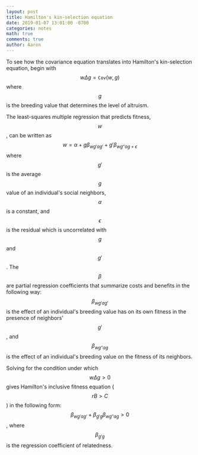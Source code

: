 ```yaml
---
layout: post
title: Hamilton's kin-selection equation
date: 2019-01-07 13:01:00 -0700
categories: notes 
math: true
comments: true
author: Aaron
---
```


To see how the covariance equation translates into Hamilton's kin-selection equation, begin with $$w\Delta g = \texttt{Cov}(w,g)$$ where $$g$$ is the breeding value that determines the level of altruism.  

The least-squares multiple regression that predicts fitness, $$w$$, can be written as $$w = \alpha + g\beta_{wg'ag'} + g'\beta_{wg''ag+\epsilon}$$ where $$g'$$ is the average $$g$$ value of an individual's social neighbors, $$\alpha$$ is a constant, and $$\epsilon$$ is the residual which is uncorrelated with $$g$$ and $$g'$$. The $$\beta$$ are partial regression coefficients that summarize costs and benefits in the following way: $$\beta_{wg'ag'}$$ is the effect of an individual's breeding value has on its own fitness in the presence of neighbors' $$g'$$, and $$\beta_{wg''ag}$$ is the effect of an individual's breeding value on the fitness of its neighbors.  

Solving for the condition under which $$w\Delta g > 0$$ gives Hamilton's inclusive fitness equation ($$rB > C$$) in the following form: $$\beta_{wg'ag'}+\beta_{g'g}\beta_{wg''ag} > 0$$, where $$\beta_{g'g}$$ is the regression coefficient of relatedness.